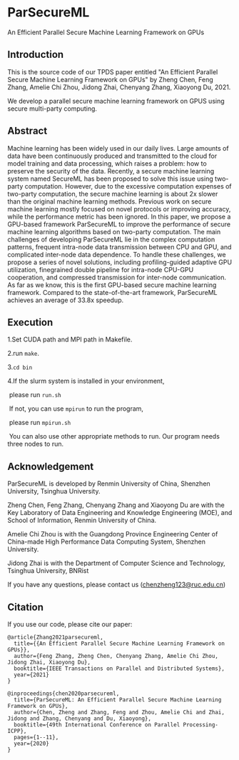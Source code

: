 # ParSecureML

An Efficient Parallel Secure Machine Learning Framework on GPUs


## Introduction

This is the source code of our TPDS paper entitled "An Efficient Parallel Secure Machine Learning Framework on GPUs" by Zheng Chen, Feng Zhang, Amelie Chi Zhou, Jidong Zhai, Chenyang Zhang, Xiaoyong Du, 2021.

We develop a parallel secure machine learning framework on GPUS using secure multi-party computing.

## Abstract

Machine learning has been widely used in our daily lives. Large amounts of data have been continuously produced and transmitted to the cloud for model training and data processing, which raises a problem: how to preserve the security of the data. Recently, a secure machine learning system named SecureML has been proposed to solve this issue using two-party computation. However, due to the excessive computation expenses of two-party computation, the secure machine learning is about 2x slower than the original machine learning methods. Previous work on secure machine learning mostly focused on novel protocols or improving accuracy, while the performance metric has been ignored. In this paper, we propose a GPU-based framework ParSecureML to improve the performance of secure machine learning algorithms based on two-party computation. The main challenges of developing ParSecureML lie in the complex computation patterns, frequent intra-node data transmission between CPU and GPU, and complicated inter-node data dependence. To handle these challenges, we propose a series of novel solutions, including profiling-guided adaptive GPU utilization, finegrained double pipeline for intra-node CPU-GPU cooperation, and compressed transmission for inter-node communication. As far as we know, this is the first GPU-based secure machine learning framework. Compared to the state-of-the-art framework, ParSecureML achieves an average of 33.8x speedup. 

## Execution

1.Set CUDA path and MPI path in Makefile.

2.run ``make``.

3.``cd bin``

4.If the slurm system is installed in your environment, 

​	please run ``run.sh``

​	If not, you can use ``mpirun`` to run the program,

​	please run  ``mpirun.sh``

​	You can also use other appropriate methods to run. Our program needs three nodes to run.

## Acknowledgement

ParSecureML  is developed by Renmin University of China, Shenzhen University, Tsinghua University.

Zheng Chen, Feng Zhang, Chenyang Zhang and Xiaoyong Du are with the Key Laboratory of Data Engineering and Knowledge Engineering (MOE), and School of Information, Renmin University of China. 

Amelie Chi Zhou is with the Guangdong Province Engineering Center of China-made High Performance Data Computing System, Shenzhen University.

Jidong Zhai is with the Department of Computer Science and Technology, Tsinghua University, BNRist

If you have any questions,  please contact us (chenzheng123@ruc.edu.cn)

## Citation

 If you use our code, please cite our paper: 

```
@article{Zhang2021parsecureml,
  title={{An Efficient Parallel Secure Machine Learning Framework on GPUs}},
  author={Feng Zhang, Zheng Chen, Chenyang Zhang, Amelie Chi Zhou, Jidong Zhai, Xiaoyong Du},
  booktitle={IEEE Transactions on Parallel and Distributed Systems},
  year={2021}
}
```

```
@inproceedings{chen2020parsecureml,
  title={ParSecureML: An Efficient Parallel Secure Machine Learning Framework on GPUs},
  author={Chen, Zheng and Zhang, Feng and Zhou, Amelie Chi and Zhai, Jidong and Zhang, Chenyang and Du, Xiaoyong},
  booktitle={49th International Conference on Parallel Processing-ICPP},
  pages={1--11},
  year={2020}
}
```





